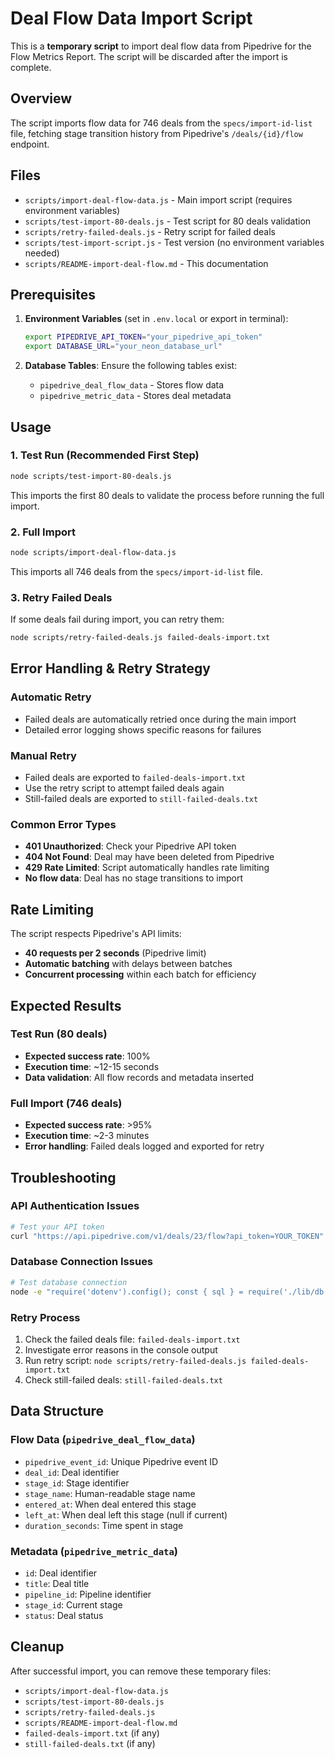 # Deal Flow Data Import Script

This is a **temporary script** to import deal flow data from Pipedrive for the Flow Metrics Report. The script will be discarded after the import is complete.

## Overview

The script imports flow data for 746 deals from the `specs/import-id-list` file, fetching stage transition history from Pipedrive's `/deals/{id}/flow` endpoint.

## Files

- `scripts/import-deal-flow-data.js` - Main import script (requires environment variables)
- `scripts/test-import-80-deals.js` - Test script for 80 deals validation
- `scripts/retry-failed-deals.js` - Retry script for failed deals
- `scripts/test-import-script.js` - Test version (no environment variables needed)
- `scripts/README-import-deal-flow.md` - This documentation

## Prerequisites

1. **Environment Variables** (set in `.env.local` or export in terminal):
   ```bash
   export PIPEDRIVE_API_TOKEN="your_pipedrive_api_token"
   export DATABASE_URL="your_neon_database_url"
   ```

2. **Database Tables**: Ensure the following tables exist:
   - `pipedrive_deal_flow_data` - Stores flow data
   - `pipedrive_metric_data` - Stores deal metadata

## Usage

### 1. Test Run (Recommended First Step)
```bash
node scripts/test-import-80-deals.js
```
This imports the first 80 deals to validate the process before running the full import.

### 2. Full Import
```bash
node scripts/import-deal-flow-data.js
```
This imports all 746 deals from the `specs/import-id-list` file.

### 3. Retry Failed Deals
If some deals fail during import, you can retry them:
```bash
node scripts/retry-failed-deals.js failed-deals-import.txt
```

## Error Handling & Retry Strategy

### Automatic Retry
- Failed deals are automatically retried once during the main import
- Detailed error logging shows specific reasons for failures

### Manual Retry
- Failed deals are exported to `failed-deals-import.txt`
- Use the retry script to attempt failed deals again
- Still-failed deals are exported to `still-failed-deals.txt`

### Common Error Types
- **401 Unauthorized**: Check your Pipedrive API token
- **404 Not Found**: Deal may have been deleted from Pipedrive
- **429 Rate Limited**: Script automatically handles rate limiting
- **No flow data**: Deal has no stage transitions to import

## Rate Limiting

The script respects Pipedrive's API limits:
- **40 requests per 2 seconds** (Pipedrive limit)
- **Automatic batching** with delays between batches
- **Concurrent processing** within each batch for efficiency

## Expected Results

### Test Run (80 deals)
- **Expected success rate**: 100%
- **Execution time**: ~12-15 seconds
- **Data validation**: All flow records and metadata inserted

### Full Import (746 deals)
- **Expected success rate**: >95%
- **Execution time**: ~2-3 minutes
- **Error handling**: Failed deals logged and exported for retry

## Troubleshooting

### API Authentication Issues
```bash
# Test your API token
curl "https://api.pipedrive.com/v1/deals/23/flow?api_token=YOUR_TOKEN"
```

### Database Connection Issues
```bash
# Test database connection
node -e "require('dotenv').config(); const { sql } = require('./lib/db'); sql\`SELECT 1\`.then(() => console.log('DB OK')).catch(console.error)"
```

### Retry Process
1. Check the failed deals file: `failed-deals-import.txt`
2. Investigate error reasons in the console output
3. Run retry script: `node scripts/retry-failed-deals.js failed-deals-import.txt`
4. Check still-failed deals: `still-failed-deals.txt`

## Data Structure

### Flow Data (`pipedrive_deal_flow_data`)
- `pipedrive_event_id`: Unique Pipedrive event ID
- `deal_id`: Deal identifier
- `stage_id`: Stage identifier
- `stage_name`: Human-readable stage name
- `entered_at`: When deal entered this stage
- `left_at`: When deal left this stage (null if current)
- `duration_seconds`: Time spent in stage

### Metadata (`pipedrive_metric_data`)
- `id`: Deal identifier
- `title`: Deal title
- `pipeline_id`: Pipeline identifier
- `stage_id`: Current stage
- `status`: Deal status

## Cleanup

After successful import, you can remove these temporary files:
- `scripts/import-deal-flow-data.js`
- `scripts/test-import-80-deals.js`
- `scripts/retry-failed-deals.js`
- `scripts/README-import-deal-flow.md`
- `failed-deals-import.txt` (if any)
- `still-failed-deals.txt` (if any)

